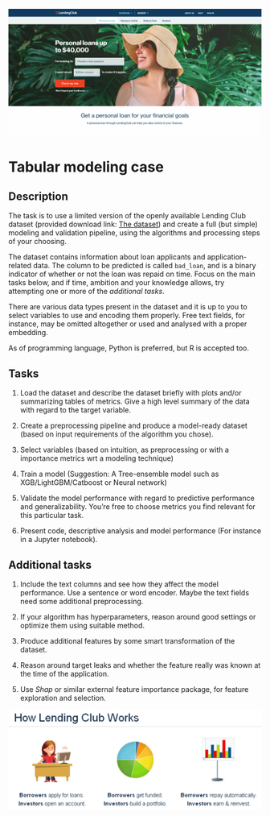 
![Lending club main](lendclub.png)

# Tabular modeling case

## Description

The task is to use a limited version of the openly available Lending Club dataset (provided download link: [The dataset](https://drive.google.com/file/d/1DnClwbF4OUPS_DCJHJqWmJsNARS8Rfkl/view?usp=sharing)) and create a full (but simple) modeling and validation pipeline, using the algorithms and processing steps of your choosing. 

The dataset contains information about loan applicants and application-related data. The column to be predicted is called `bad_loan`, and is a binary indicator of whether or not the loan was repaid on time. Focus on the main tasks below, and if time, ambition and your knowledge allows, try attempting one or more of the *additional tasks*.

There are various data types present in the dataset and it is up to you to select variables to use and encoding them properly. Free text fields, for instance, may be omitted altogether or used and analysed with a proper embedding.

As of programming language, Python is preferred, but R is accepted too.

## Tasks


1. Load the dataset and describe the dataset briefly with plots and/or summarizing tables of metrics. Give a high level summary of the data with regard to the target variable.

2. Create a preprocessing pipeline and produce a model-ready dataset (based on input requirements of the algorithm you chose).

3. Select variables (based on intuition, as preprocessing or with a importance metrics wrt a modeling technique)

4. Train a model (Suggestion: A Tree-ensemble model such as XGB/LightGBM/Catboost or Neural network)

5. Validate the model performance with regard to predictive performance and generalizability. You’re free to choose metrics you find relevant for this particular task.

6. Present code, descriptive analysis and model performance (For instance in a Jupyter notebook).


## Additional tasks


1. Include the text columns and see how they affect the model performance. Use a sentence or word encoder. Maybe the text fields need some additional preprocessing.

2. If your algorithm has hyperparameters, reason around good settings or optimize them using suitable method.

3. Produce additional features by some smart transformation of the dataset.

4. Reason around target leaks and whether the feature really was known at the time of the application.

5. Use *Shap* or similar external feature importance package, for feature exploration and selection.



![Lending club process](lc_about.png)
